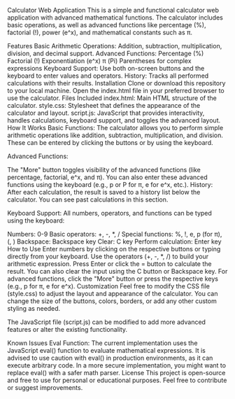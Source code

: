 Calculator Web Application
This is a simple and functional calculator web application with advanced mathematical functions. The calculator includes basic operations, as well as advanced functions like percentage (%), factorial (!), power (e^x), and mathematical constants such as π.

Features
Basic Arithmetic Operations: Addition, subtraction, multiplication, division, and decimal support.
Advanced Functions:
Percentage (%)
Factorial (!)
Exponentiation (e^x)
π (Pi)
Parentheses for complex expressions
Keyboard Support: Use both on-screen buttons and the keyboard to enter values and operators.
History: Tracks all performed calculations with their results.
Installation
Clone or download this repository to your local machine.
Open the index.html file in your preferred browser to use the calculator.
Files Included
index.html: Main HTML structure of the calculator.
style.css: Stylesheet that defines the appearance of the calculator and layout.
script.js: JavaScript that provides interactivity, handles calculations, keyboard support, and toggles the advanced layout.
How It Works
Basic Functions: The calculator allows you to perform simple arithmetic operations like addition, subtraction, multiplication, and division. These can be entered by clicking the buttons or by using the keyboard.

Advanced Functions:

The "More" button toggles visibility of the advanced functions (like percentage, factorial, e^x, and π).
You can also enter these advanced functions using the keyboard (e.g., p or P for π, e for e^x, etc.).
History: After each calculation, the result is saved to a history list below the calculator. You can see past calculations in this section.

Keyboard Support: All numbers, operators, and functions can be typed using the keyboard:

Numbers: 0-9
Basic operators: +, -, *, /
Special functions: %, !, e, p (for π), (, )
Backspace: Backspace key
Clear: C key
Perform calculation: Enter key
How to Use
Enter numbers by clicking on the respective buttons or typing directly from your keyboard.
Use the operators (+, -, *, /) to build your arithmetic expression.
Press Enter or click the = button to calculate the result.
You can also clear the input using the C button or Backspace key.
For advanced functions, click the "More" button or press the respective keys (e.g., p for π, e for e^x).
Customization
Feel free to modify the CSS file (style.css) to adjust the layout and appearance of the calculator. You can change the size of the buttons, colors, borders, or add any other custom styling as needed.

The JavaScript file (script.js) can be modified to add more advanced features or alter the existing functionality.

Known Issues
Eval Function: The current implementation uses the JavaScript eval() function to evaluate mathematical expressions. It is advised to use caution with eval() in production environments, as it can execute arbitrary code. In a more secure implementation, you might want to replace eval() with a safer math parser.
License
This project is open-source and free to use for personal or educational purposes. Feel free to contribute or suggest improvements.

